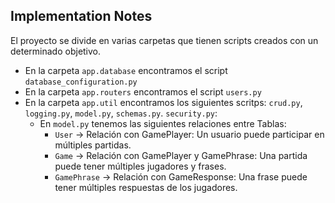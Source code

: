 ## Implementation Notes
El proyecto se divide en varias carpetas que tienen scripts creados con un determinado objetivo.

- En la carpeta `app.database` encontramos el script `database_configuration.py`
- En la carpeta `app.routers` encontramos el script `users.py`
- En la carpeta `app.util` encontramos los siguientes scritps: `crud.py`, `logging.py`, `model.py`, `schemas.py`. `security.py`:
    * En `model.py` tenemos las siguientes relaciones entre Tablas:
        - `User` → Relación con GamePlayer: Un usuario puede participar en múltiples partidas.
        - `Game` → Relación con GamePlayer y GamePhrase: Una partida puede tener múltiples jugadores y frases.
        - `GamePhrase` → Relación con GameResponse: Una frase puede tener múltiples respuestas de los jugadores.
